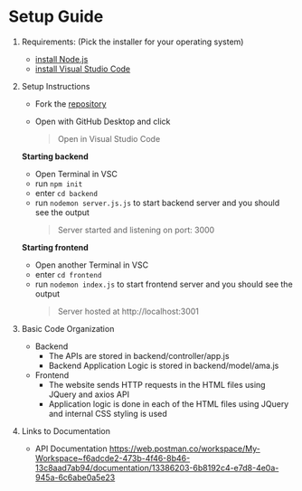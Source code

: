 # Setup Guide

1. Requirements: (Pick the installer for your operating system)
   - [install Node.js](https://nodejs.org/en/download/)
   - [install Visual Studio Code](https://nodejs.org/en/download/)
2. Setup Instructions
   - Fork the [repository](https://github.com/danish-1411/ADES-CA2)

   - Open with GitHub Desktop and click 
      > Open in Visual Studio Code
   
   **Starting backend**
   - Open Terminal in VSC
   - run `npm init`
   - enter `cd backend`
   - run `nodemon server.js.js` to start backend server and you should see the output
      > Server started and listening on port: 3000

   **Starting frontend**
   - Open another Terminal in VSC
   - enter `cd frontend`
   - run `nodemon index.js` to start frontend server and you should see the output
      > Server hosted at http://localhost:3001
3. Basic Code Organization
   - Backend
      - The APIs are stored in backend/controller/app.js
      - Backend Application Logic is stored in backend/model/ama.js
   - Frontend
      - The website sends HTTP requests in the HTML files using JQuery and axios API
      - Application logic is done in each of the HTML files using JQuery and internal CSS styling is used 
4. Links to Documentation
      - API Documentation https://web.postman.co/workspace/My-Workspace~f6adcde2-473b-4f46-8b46-13c8aad7ab94/documentation/13386203-6b8192c4-e7d8-4e0a-945a-6c6abe0a5e23

